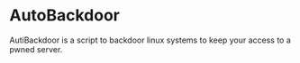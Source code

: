 # AutoBackdoor
AutiBackdoor is a script to backdoor linux systems to keep your access to a pwned server.
